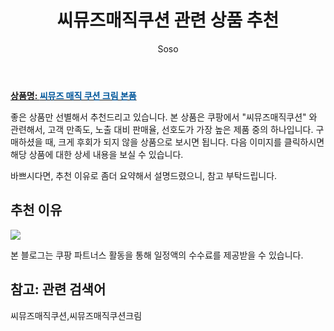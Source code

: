 ﻿---
layout: post
title:  "씨뮤즈매직쿠션 관련 상품 추천"
author: Soso
categories: [ 디지털/가전]
tags: [씨뮤즈매직쿠션,씨뮤즈매직쿠션크림]
image: https://ads-partners.coupang.com/image1/HZ5YMoUiPgo7IXLGHU4Fp4RU0sUZRgvq1SQqun8ww9T9fBeyzWyUIm0z4ennUOBSTxykE_7gkEwpF_dBq5UBEXpyfpfpQjvojlgJo7WItgbiI8RHM-L3JyBxTXiykRHZarzuh4_08Q2kTdE0GwCAkz5hNIw2_iW7A5IqI9fGh8SzT1QVpGTlE-SAJDULlJAxvdjrVXakvn90Z6JfAqOR1OXDulzxSl_n8KoZARnoXZ8JcICeLjriwy6bHAmSCnCqZFRSJz0wzVFDOLzfUQLAeb7TnsLP7vaiNNj0-RWQO1xVovtI 
description: "쿠팡에서 씨뮤즈매직쿠션 관련 상품으로 가장 고객 선호도가 높은 제품 중 하나입니다."
---

<a href="https://link.coupang.com/re/AFFSDP?lptag=AF5673682&pageKey=7605283892&itemId=20128677962&vendorItemId=87222958917&traceid=V0-153-aa3d3719aa4ef95c&requestid=20240206140106900239422482&token=31850C%7CMIXED"><b>상품명: <font color='#01579B'>씨뮤즈 매직 쿠션 크림 본품</font></b></a>

좋은 상품만 선별해서 추천드리고 있습니다.
본 상품은 쿠팡에서 "씨뮤즈매직쿠션" 와 관련해서, 고객 만족도, 노출 대비 판매율, 선호도가 가장 높은 제품 중의 하나입니다.
구매하셨을 때, 크게 후회가 되지 않을 상품으로 보시면 됩니다. 
다음 이미지를 클릭하시면 해당 상품에 대한 상세 내용을 보실 수 있습니다.

바쁘시다면, 추천 이유로 좀더 요약해서 설명드렸으니, 참고 부탁드립니다.

## 추천 이유 

<a href="https://link.coupang.com/re/AFFSDP?lptag=AF5673682&pageKey=7605283892&itemId=20128677962&vendorItemId=87222958917&traceid=V0-153-aa3d3719aa4ef95c&requestid=20240206140106900239422482&token=31850C%7CMIXED"><img src="http://image1.coupangcdn.com/image/vendor_inventory/4afb/6e04876c407c11e048d41cbfb0d52741ba1b4dacbbd4980ecb8b06b2cba0.jpg"></a> 

본 블로그는 쿠팡 파트너스 활동을 통해 일정액의 수수료를 제공받을 수 있습니다.

## 참고: 관련 검색어    
씨뮤즈매직쿠션,씨뮤즈매직쿠션크림